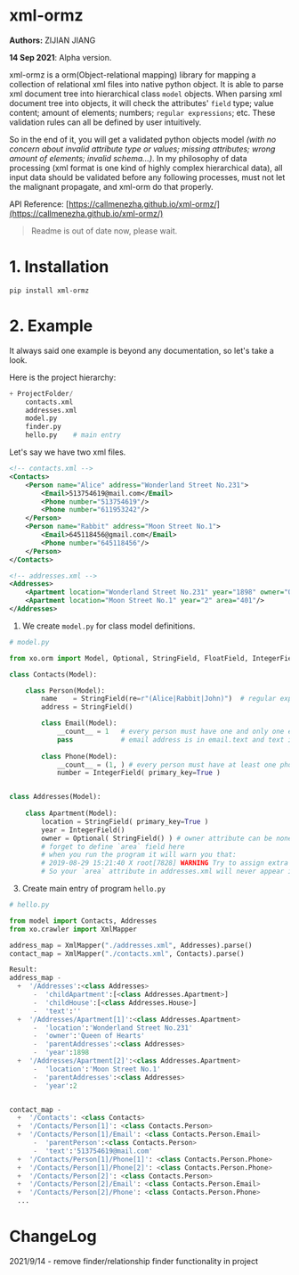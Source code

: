 # xml-ormz

**Authors:** ZIJIAN JIANG

**14 Sep 2021**: Alpha version.



xml-ormz is a orm(Object-relational mapping) library for mapping a collection of relational xml files into native python object. It is able to parse xml document tree into hierarchical class `model` objects. When parsing xml document tree into objects, it will check the attributes' `field` type; value content; amount of elements; numbers; `regular expressions`; etc. These validation rules can all be defined by user intuitively.

So in the end of it, you will get a validated python objects model *(with no concern about invalid attribute type or values; missing attributes; wrong amount of elements; invalid schema...)*.  In my philosophy of data processing (xml format is one kind of highly complex hierarchical data), all input data should be validated before any following processes, must not let the malignant propagate, and xml-orm do that properly.

API Reference: [https://callmenezha.github.io/xml-ormz/](https://callmenezha.github.io/xml-ormz/)

> Readme is out of date now, please wait.

# 1. Installation

`pip install xml-ormz` 


# 2. Example

It always said one example is beyond any documentation, so let's take a look.

Here is the project hierarchy:

```python
+ ProjectFolder/
	contacts.xml
	addresses.xml
	model.py
	finder.py
	hello.py    # main entry
```

Let's say we have two xml files.

```xml
<!-- contacts.xml -->
<Contacts>
    <Person name="Alice" address="Wonderland Street No.231">
        <Email>513754619@mail.com</Email>
    	<Phone number="513754619"/>
        <Phone number="611953242"/>
    </Person> 
    <Person name="Rabbit" address="Moon Street No.1">
        <Email>645118456@gmail.com</Email>
    	<Phone number="645118456"/>
    </Person> 
</Contacts>
```

```xml
<!-- addresses.xml -->
<Addresses>
	<Apartment location="Wonderland Street No.231" year="1898" owner="Queen of Hearts"/>
    <Apartment location="Moon Street No.1" year="2" area="401"/>
</Addresses>
```



1. We create `model.py` for class model definitions.

```python
# model.py

from xo.orm import Model, Optional, StringField, FloatField, IntegerField, ForeignKeyField

class Contacts(Model):

    class Person(Model):
        name    = StringField(re=r"(Alice|Rabbit|John)")  # regular expression validation
        address = StringField()

        class Email(Model):
            __count__ = 1   # every person must have one and only one email
            pass			# email address is in email.text and text is not a attribute
        
        class Phone(Model):
            __count__ = (1, ) # every person must have at least one phone
            number = IntegerField( primary_key=True )


class Addresses(Model):
    
    class Apartment(Model):
        location = StringField( primary_key=True )
        year = IntegerField()
        owner = Optional( StringField() ) # owner attribute can be none, not required (without it will raise an error)
		# forget to define `area` field here 
        # when you run the program it will warn you that:
        # 2019-08-29 15:21:40 X root[7828] WARNING Try to assign extra attribute 'area' to undefined field of 'Addresses.Apartment', drop it.
        # So your `area` attribute in addresses.xml will never appear in this object.
```

   

3. Create main entry of program `hello.py`

```python
# hello.py

from model import Contacts, Addresses
from xo.crawler import XmlMapper

address_map = XmlMapper("./addresses.xml", Addresses).parse()
contact_map = XmlMapper("./contacts.xml", Contacts).parse()
```



```python
Result:
address_map - 
  +  '/Addresses':<class Addresses>
      -  'childApartment':[<class Addresses.Apartment>]
      -  'childHouse':[<class Addresses.House>]
      -  'text':''
  +  '/Addresses/Apartment[1]':<class Addresses.Apartment>
      -  'location':'Wonderland Street No.231'
      -  'owner':'Queen of Hearts'
      -  'parentAddresses':<class Addresses>
      -  'year':1898
  +  '/Addresses/Apartment[2]':<class Addresses.Apartment>
      -  'location':'Moon Street No.1'
      -  'parentAddresses':<class Addresses>
      -  'year':2


contact_map - 
  +  '/Contacts': <class Contacts>
  +  '/Contacts/Person[1]': <class Contacts.Person>
  +  '/Contacts/Person[1]/Email': <class Contacts.Person.Email>
      -  'parentPerson':<class Contacts.Person>
      -  'text':'513754619@mail.com'
  +  '/Contacts/Person[1]/Phone[1]': <class Contacts.Person.Phone>
  +  '/Contacts/Person[1]/Phone[2]': <class Contacts.Person.Phone>
  +  '/Contacts/Person[2]': <class Contacts.Person>
  +  '/Contacts/Person[2]/Email': <class Contacts.Person.Email>
  +  '/Contacts/Person[2]/Phone': <class Contacts.Person.Phone>
  ...

```

# ChangeLog
2021/9/14 - remove finder/relationship finder functionality in project